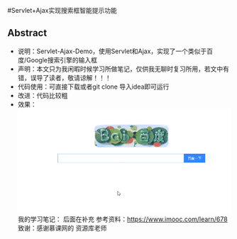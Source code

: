 #Servlet+Ajax实现搜索框智能提示功能  
## Abstract  
- 说明：Servlet-Ajax-Demo，使用Servlet和Ajax，实现了一个类似于百度/Google搜索引擎的输入框
- 声明：本文只为我闲暇时候学习所做笔记，仅供我无聊时复习所用，若文中有错，误导了读者，敬请谅解！！！  
- 代码使用：可直接下载或者git clone 导入idea即可运行
- 改进：代码比较粗
- 效果：
![image](web/img/servlet+ajax+demo.gif)
我的学习笔记：
后面在补充
参考资料：https://www.imooc.com/learn/678  
致谢：感谢慕课网的 资源库老师
